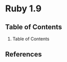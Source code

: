 Ruby 1.9
========

Table of Contents
-----------------

1. Table of Contents

References
----------


